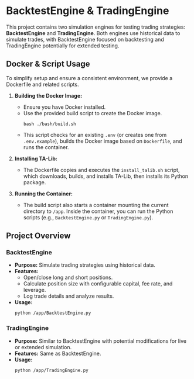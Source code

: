 # BacktestEngine & TradingEngine

This project contains two simulation engines for testing trading strategies: **BacktestEngine** and **TradingEngine**. Both engines use historical data to simulate trades, with BacktestEngine focused on backtesting and TradingEngine potentially for extended testing.

## Docker & Script Usage

To simplify setup and ensure a consistent environment, we provide a Dockerfile and related scripts.

1. **Building the Docker Image:**
   - Ensure you have Docker installed.
   - Use the provided build script to create the Docker image.
     ```
     bash ./bash/build.sh
     ```
   - This script checks for an existing `.env` (or creates one from `.env.example`), builds the Docker image based on `Dockerfile`, and runs the container.

2. **Installing TA-Lib:**
   - The Dockerfile copies and executes the `install_talib.sh` script, which downloads, builds, and installs TA-Lib, then installs its Python package.

3. **Running the Container:**
   - The build script also starts a container mounting the current directory to `/app`. Inside the container, you can run the Python scripts (e.g., `BacktestEngine.py` or `TradingEngine.py`).

## Project Overview

### BacktestEngine
- **Purpose:** Simulate trading strategies using historical data.
- **Features:**
  - Open/close long and short positions.
  - Calculate position size with configurable capital, fee rate, and leverage.
  - Log trade details and analyze results.
- **Usage:**
  ```bash
  python /app/BacktestEngine.py
  ```

### TradingEngine
- **Purpose:** Similar to BacktestEngine with potential modifications for live or extended simulation.
- **Features:** Same as BacktestEngine.
- **Usage:**
  ```bash
  python /app/TradingEngine.py
  ```